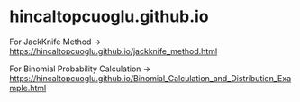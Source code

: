 # hincaltopcuoglu.github.io
For JackKnife Method -> https://hincaltopcuoglu.github.io/jackknife_method.html

For Binomial Probability Calculation -> https://hincaltopcuoglu.github.io/Binomial_Calculation_and_Distribution_Example.html
